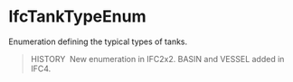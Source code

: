IfcTankTypeEnum
===============

Enumeration defining the typical types of tanks.

> HISTORY&nbsp; New enumeration in IFC2x2. BASIN and VESSEL added in IFC4.
